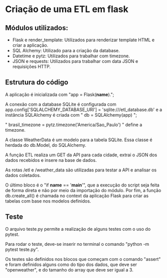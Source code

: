 # Criação de uma ETL em flask

## Módulos utilizados:

* Flask e render_template: Utilizados para renderizar template HTML e criar a aplicação.
* SQL Alchemy: Utilizado para a criação da database.
* Datetime e pytz: Utilizados para trabalhar com timezone.
* JSON e requests: Utilizados para trabalhar com data JSON e requisições HTTP.

## Estrutura do código

A aplicação é inicializada com "app = Flask(__name__).";

A conexão com a database SQLite é configurada com app.config['SQLALCHEMY_DATABASE_URI'] = 'sqlite:///etl_database.db' e a instância SQLAlchemy é criada com " db = SQLAlchemy(app) ";

" brasil_timezone = pytz.timezone('America/Sao_Paulo') " define a timezone.

A classe WeatherData é um modelo para a tabela SQLite. Essa classe é herdada do db.Model, do SQLAlchemy.

A função ETL realiza um GET da API para cada cidade, extrai o JSON dos dados recebidos e insere na base de dados. 

As rotas /etl e /weather_data são utilizadas para testar a API e analisar os dados coletados.

O último bloco é o  "if __name__ == '__main__'", que a execução do script seja feita de forma direta e não por meio da importação do módulo. Por fim, a função db.create_all() é chamada no context da aplicação Flask para criar as tabelas com base nos modelos definidos.

## Teste

O arquivo teste.py permite a realização de alguns testes com o uso do pytest. 

Para rodar o teste, deve-se inserir no terminal o comando "python -m pytest teste.py". 

Os testes são definidos nos blocos que começam com o comando "assert" e foram definidos alguns como do tipo dos dados, que deve ser "openweather", e do tamanho do array que deve ser igual a 3. 
  
